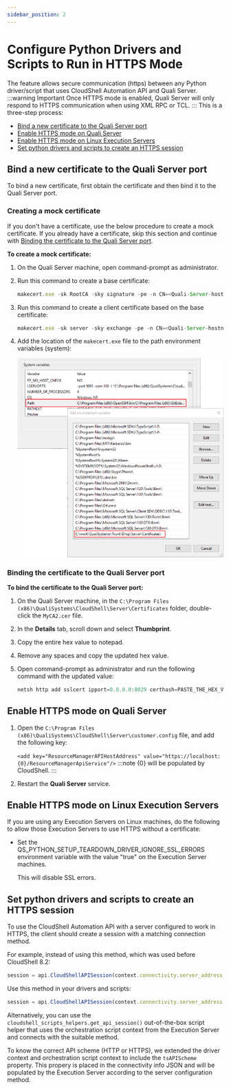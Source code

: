 ```yaml
---
sidebar_position: 2
---
```


# Configure Python Drivers and Scripts to Run in HTTPS Mode

The feature allows secure communication (https) between any Python driver/script that uses CloudShell Automation API and Quali Server.
:::warning Important
Once HTTPS mode is enabled, Quali Server will only respond to HTTPS communication when using XML RPC or TCL.
:::
This is a three-step process:

- [Bind a new certificate to the Quali Server port](https://help.quali.com/Online%20Help/0.0/Portal/Content/IG/Appendices/secure-md-Python.htm#Creating)
- [Enable HTTPS mode on Quali Server](https://help.quali.com/Online%20Help/0.0/Portal/Content/IG/Appendices/secure-md-Python.htm#Enable)
- [Enable HTTPS mode on Linux Execution Servers](https://help.quali.com/Online%20Help/0.0/Portal/Content/IG/Appendices/secure-md-Python.htm#Enable2)
- [Set python drivers and scripts to create an HTTPS session](https://help.quali.com/Online%20Help/0.0/Portal/Content/IG/Appendices/secure-md-Python.htm#Set)

## Bind a new certificate to the Quali Server port

To bind a new certificate, first obtain the certificate and then bind it to the Quali Server port.

### Creating a mock certificate

If you don't have a certificate, use the below procedure to create a mock certificate. If you already have a certificate, skip this section and continue with [Binding the certificate to the Quali Server port](https://help.quali.com/Online%20Help/0.0/Portal/Content/IG/Appendices/secure-md-Python.htm#Binding).

**To create a mock certificate:**

1. On the Quali Server machine, open command-prompt as administrator.
2. Run this command to create a base certificate:
    
    ```javascript
    makecert.exe -sk RootCA -sky signature -pe -n CN=<Quali-Server-hostname/IP> -r -sr LocalMachine -ss Root MyCA.cer
    ```
    
3. Run this command to create a client certificate based on the base certificate:
    
    ```javascript
    makecert.exe -sk server -sky exchange -pe -n CN=<Quali-Server-hostname/IP> -ir LocalMachine -is Root -ic MyCA.cer -sr LocalMachine -ss My MyCA2.cer
    ```
    
4. Add the location of the `makecert.exe` file to the path environment variables (system):
    
    ![](/Images/IG2/HttpsModePathVar.png)
    

### Binding the certificate to the Quali Server port

**To bind the certificate to the Quali Server port:**

1. On the Quali Server machine, in the `C:\Program Files (x86)\QualiSystems\CloudShell\Server\Certificates` folder, double-click the `MyCA2.cer` file.
2. In the **Details** tab, scroll down and select **Thumbprint**.
3. Copy the entire hex value to notepad.
4. Remove any spaces and copy the updated hex value.
5. Open command-prompt as administrator and run the following command with the updated value:
    
    ```javascript
    netsh http add sslcert ipport=0.0.0.0:8029 certhash=PASTE_THE_HEX_VALUE_HERE appid={1b1e7a9d-1af7-4922-88b9-8220e09cc071}
    ```
    

## Enable HTTPS mode on Quali Server

1. Open the `C:\Program Files (x86)\QualiSystems\CloudShell\Server\customer.config` file, and add the following key:
    
    `<add key="ResourceManagerAPIHostAddress" value="https://localhost:{0}/ResourceManagerApiService"/>`
    :::note
    \{0\} will be populated by CloudShell.
    :::
2. Restart the **Quali Server** service.

## Enable HTTPS mode on Linux Execution Servers

If you are using any Execution Servers on Linux machines, do the following to allow those Execution Servers to use HTTPS without a certificate:

- Set the QS\_PYTHON\_SETUP\_TEARDOWN\_DRIVER\_IGNORE\_SSL\_ERRORS environment variable with the value "true" on the Execution Server machines.
    
    This will disable SSL errors.
    

## Set python drivers and scripts to create an HTTPS session

To use the CloudShell Automation API with a server configured to work in HTTPS, the client should create a session with a matching connection method.

For example, instead of using this method, which was used before CloudShell 8.2:

```javascript
session = api.CloudShellAPISession(context.connectivity.server_address, context.reservation.domain, token_id=context.connectivity.admin_auth_token)
```

Use this method in your drivers and scripts:

```javascript
session = api.CloudShellAPISession(context.connectivity.server_address, context.reservation.domain, token_id=context.connectivity.admin_auth_token,  cloudshell_api_scheme="https")
```

Alternatively, you can use the `cloudshell_scripts_helpers.get_api_session()` out-of-the-box script helper that uses the orchestration script context from the Execution Server and connects with the suitable method.

To know the correct API scheme (HTTP or HTTPS), we extended the driver context and orchestration script context to include the `tsAPIScheme` property. This propery is placed in the connectivity info JSON and will be populated by the Execution Server according to the server configuration method.